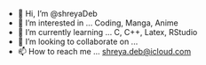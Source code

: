 - 👋 Hi, I’m @shreyaDeb
- 👀 I’m interested in ... Coding, Manga, Anime
- 🌱 I’m currently learning ... C, C++, Latex, RStudio
- 💞️ I’m looking to collaborate on ...
- 📫 How to reach me ... shreya.deb@icloud.com

<!---
shreyaDeb/shreyaDeb is a ✨ special ✨ repository because its `README.md` (this file) appears on your GitHub profile.
You can click the Preview link to take a look at your changes.
--->
